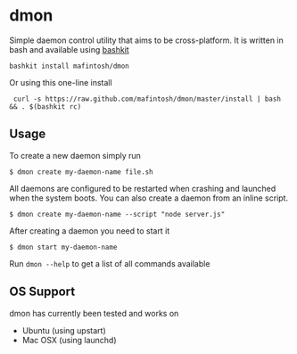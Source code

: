 # dmon

Simple daemon control utility that aims to be cross-platform.
It is written in bash and available using [bashkit](https://github.com/mafintosh/bashkit)

	bashkit install mafintosh/dmon

Or using this one-line install

	 curl -s https://raw.github.com/mafintosh/dmon/master/install | bash && . $(bashkit rc)

## Usage

To create a new daemon simply run

	$ dmon create my-daemon-name file.sh

All daemons are configured to be restarted when crashing and launched when the system boots.
You can also create a daemon from an inline script.

	$ dmon create my-daemon-name --script "node server.js"

After creating a daemon you need to start it

	$ dmon start my-daemon-name

Run `dmon --help` to get a list of all commands available

## OS Support

dmon has currently been tested and works on

* Ubuntu (using upstart)
* Mac OSX (using launchd)
